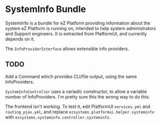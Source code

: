 # SystemInfo Bundle

SystemInfo is a bundle for eZ Platform providing information about the system eZ Platform is running on, intended to
help system administrators and Support engineers. It is extracted from PlatformUI, and currently depends on it.

The `InfoProviderInterface` allows extensible info providers.

## TODO

Add a Command which provides CLI/file output, using the same InfoProviders.

`SystemInfoController` uses a variadic constructor, to allow a variable number of InfoProviders. I'm pretty sure this
 the wrong way to do this.

The frontend isn't working. To test it, edit PlatformUI `services.yml` and `routing_pjax.yml`, and replace
`ezsystems.platformui.helper.systeminfo` with `ezsystems.systeminfo.controller.systeminfo`.
